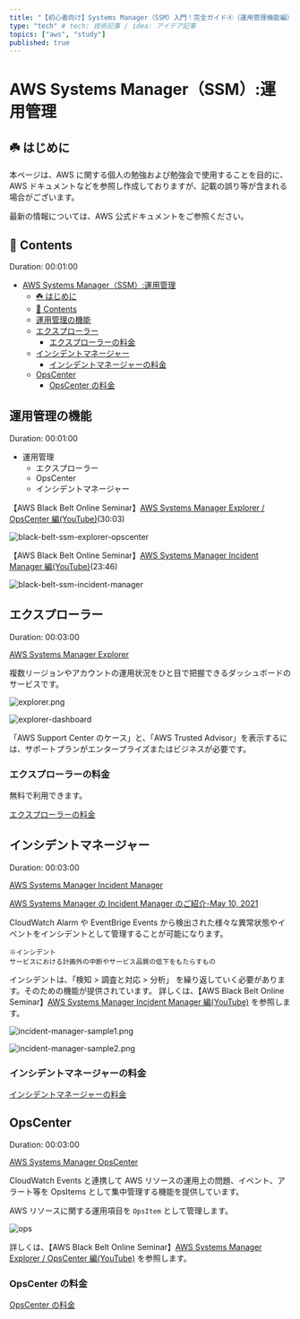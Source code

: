 ```yaml
---
title: "【初心者向け】Systems Manager（SSM）入門！完全ガイド④（運用管理機能編）" # 記事のタイトル
type: "tech" # tech: 技術記事 / idea: アイデア記事
topics: ["aws", "study"]
published: true
---
```


# AWS Systems Manager（SSM）:運用管理

## ☘️ はじめに

本ページは、AWS に関する個人の勉強および勉強会で使用することを目的に、AWS ドキュメントなどを参照し作成しておりますが、記載の誤り等が含まれる場合がございます。

最新の情報については、AWS 公式ドキュメントをご参照ください。

## 👀 Contents

Duration: 00:01:00

- [AWS Systems Manager（SSM）:運用管理](#aws-systems-managerssm運用管理)
  - [☘️ はじめに](#️-はじめに)
  - [👀 Contents](#-contents)
  - [運用管理の機能](#運用管理の機能)
  - [エクスプローラー](#エクスプローラー)
    - [エクスプローラーの料金](#エクスプローラーの料金)
  - [インシデントマネージャー](#インシデントマネージャー)
    - [インシデントマネージャーの料金](#インシデントマネージャーの料金)
  - [OpsCenter](#opscenter)
    - [OpsCenter の料金](#opscenter-の料金)

## 運用管理の機能

Duration: 00:01:00

- 運用管理
  - エクスプローラー
  - OpsCenter
  - インシデントマネージャー

【AWS Black Belt Online Seminar】[AWS Systems Manager Explorer / OpsCenter 編(YouTube)](https://www.youtube.com/watch?v=XXG88mXS6_E)(30:03)

![black-belt-ssm-explorer-opscenter](/images/ssm/black-belt-ssm-explorer-opscenter-s.jpg)

【AWS Black Belt Online Seminar】[AWS Systems Manager Incident Manager 編(YouTube)](https://www.youtube.com/watch?v=03MiGRe9fkI)(23:46)

![black-belt-ssm-incident-manager](/images/ssm/black-belt-ssm-incident-manager-s.jpg)

## エクスプローラー

Duration: 00:03:00

[AWS Systems Manager Explorer](https://docs.aws.amazon.com/ja_jp/systems-manager/latest/userguide/Explorer.html)

複数リージョンやアカウントの運用状況をひと目で把握できるダッシュボードのサービスです。

![explorer.png](/images/ssm/explorer.png)

![explorer-dashboard](/images/ssm/explorer-dashboard.png)

「AWS Support Center のケース」と、「AWS Trusted Advisor」を表示するには、サポートプランがエンタープライズまたはビジネスが必要です。

### エクスプローラーの料金

無料で利用できます。

[エクスプローラーの料金](https://aws.amazon.com/jp/systems-manager/pricing/#Explorer)

## インシデントマネージャー

Duration: 00:03:00

[AWS Systems Manager Incident Manager](https://docs.aws.amazon.com/ja_jp/systems-manager/latest/userguide/incident-manager.html)

[AWS Systems Manager の Incident Manager のご紹介-May 10, 2021](https://aws.amazon.com/jp/about-aws/whats-new/2021/05/introducing-incident-manager-aws-systems-manager/)

CloudWatch Alarm や EventBrige Events から検出された様々な異常状態やイベントをインシデントとして管理することが可能になります。

```text
※インシデント
サービスにおける計画外の中断やサービス品質の低下をもたらすもの
```

インシデントは、「検知 > 調査と対応 > 分析」 を繰り返していく必要があります。そのための機能が提供されています。
詳しくは、【AWS Black Belt Online Seminar】[AWS Systems Manager Incident Manager 編(YouTube)](https://www.youtube.com/watch?v=03MiGRe9fkI) を参照します。

![incident-manager-sample1.png](/images/ssm/incident-manager-sample.png)

![incident-manager-sample2.png](/images/ssm/incident-manager-sample-2.png)

### インシデントマネージャーの料金

[インシデントマネージャーの料金](https://aws.amazon.com/jp/systems-manager/pricing/#Incident_Manager)

## OpsCenter

Duration: 00:03:00

[AWS Systems Manager OpsCenter](https://docs.aws.amazon.com/ja_jp/systems-manager/latest/userguide/OpsCenter.html)

CloudWatch Events と連携して AWS リソースの運用上の問題、イベント、アラート等を OpsItems として集中管理する機能を提供しています。

AWS リソースに関する運用項目を `OpsItem` として管理します。

![ops](/images/ssm/ops.png)

詳しくは、【AWS Black Belt Online Seminar】[AWS Systems Manager Explorer / OpsCenter 編(YouTube)](https://www.youtube.com/watch?v=XXG88mXS6_E) を参照します。

### OpsCenter の料金

[OpsCenter の料金](https://aws.amazon.com/jp/systems-manager/pricing/#OpsCenter)
